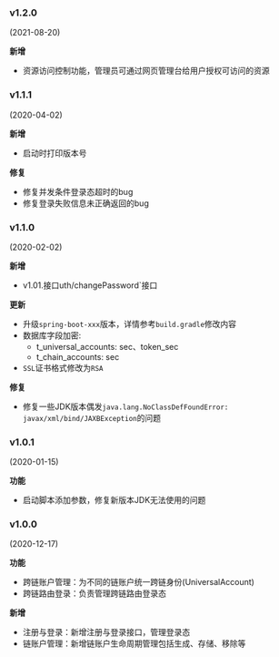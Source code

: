 ### v1.2.0

(2021-08-20)

**新增**

* 资源访问控制功能，管理员可通过网页管理台给用户授权可访问的资源

### v1.1.1

(2020-04-02)

**新增**

* 启动时打印版本号

**修复**

* 修复并发条件登录态超时的bug
* 修复登录失败信息未正确返回的bug

### v1.1.0

(2020-02-02)

**新增**

* v1.01.接口uth/changePassword`接口

**更新**

* 升级`spring-boot-xxx`版本，详情参考`build.gradle`修改内容
* 数据库字段加密:
    * t_universal_accounts: sec、token_sec
    * t_chain_accounts: sec
* `SSL`证书格式修改为`RSA`

**修复**

* 修复一些JDK版本偶发`java.lang.NoClassDefFoundError: javax/xml/bind/JAXBException`的问题

### v1.0.1

(2020-01-15)

**功能**

* 启动脚本添加参数，修复新版本JDK无法使用的问题

### v1.0.0

(2020-12-17)

**功能**

* 跨链账户管理：为不同的链账户统一跨链身份(UniversalAccount)
* 跨链路由登录：负责管理跨链路由登录态

**新增**

* 注册与登录：新增注册与登录接口，管理登录态
* 链账户管理：新增链账户生命周期管理包括生成、存储、移除等
